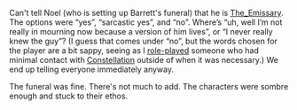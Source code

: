 Can't tell Noel (who is setting up Barrett's funeral) that he is [The_Emissary](Main%20Quest/The_Emissary.md). The options were “yes”, “sarcastic yes”, and “no”. Where’s “uh, well I’m not really in mourning now because a version of him lives”, or “I never really knew the guy”? (I guess that comes under “no”, but the words chosen for the player are a bit sappy, seeing as I [role-played](Gameplay%20Systems/Role-Playing.md) someone who had minimal contact with [Constellation](Main%20Quest/Constellation.md) outside of when it was necessary.)
	We end up telling everyone immediately anyway. 

The funeral was fine. There's not much to add. The characters were sombre enough and stuck to their ethos.

